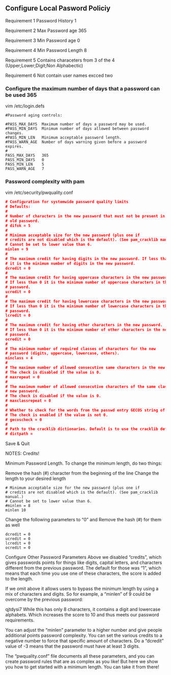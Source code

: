 ## Configure Local Pasword Policiy 

Requirement 1 Password History 1

Requirement 2 Max Password age 365

Requirement 3 Min Password age 0

Requirement 4 Min Password Length 8

Requirement 5 Contains characeters from 3 of the 4 (Upper;Lower;Digit;Non Alphabectic)

Requirement 6 Not contain user names excced two


### Configure the maximum number of days that a password can be used 365

vim /etc/login.defs
```
#Password aging controls:

#PASS_MAX_DAYS	Maximum number of days a password may be used.
#PASS_MIN_DAYS	Minimum number of days allowed between password changes.
#PASS_MIN_LEN	Minimum acceptable password length.
#PASS_WARN_AGE	Number of days warning given before a password expires.
#
PASS_MAX_DAYS	365
PASS_MIN_DAYS	0
PASS_MIN_LEN	5
PASS_WARN_AGE	7
```

### Password complexity with pam

vim /etc/security/pwquality.conf

```json
# Configuration for systemwide password quality limits
# Defaults:
#
# Number of characters in the new password that must not be present in the
# old password.
# difok = 5
#
# Minimum acceptable size for the new password (plus one if
# credits are not disabled which is the default). (See pam_cracklib manual.)
# Cannot be set to lower value than 6.
minlen = 9
#
# The maximum credit for having digits in the new password. If less than 0
# it is the minimum number of digits in the new password.
dcredit = 0
#
# The maximum credit for having uppercase characters in the new password.
# If less than 0 it is the minimum number of uppercase characters in the new
# password.
ucredit = 0
#
# The maximum credit for having lowercase characters in the new password.
# If less than 0 it is the minimum number of lowercase characters in the new
# password.
lcredit = 0
#
# The maximum credit for having other characters in the new password.
# If less than 0 it is the minimum number of other characters in the new
# password.
ocredit = 0
#
# The minimum number of required classes of characters for the new
# password (digits, uppercase, lowercase, others).
minclass = 4
#
# The maximum number of allowed consecutive same characters in the new password.
# The check is disabled if the value is 0.
# maxrepeat = 0
#
# The maximum number of allowed consecutive characters of the same class in the
# new password.
# The check is disabled if the value is 0.
# maxclassrepeat = 0
#
# Whether to check for the words from the passwd entry GECOS string of the user.
# The check is enabled if the value is not 0.
# gecoscheck = 0
#
# Path to the cracklib dictionaries. Default is to use the cracklib default.
# dictpath =
```

Save & Quit

NOTES: Credits!

Minimum Password Length.
To change the minimum length, do two things:

Remove the hash (#) character from the beginning of the line
Change the length to your desired length
```
# Minimum acceptable size for the new password (plus one if
# credits are not disabled which is the default). (See pam_cracklib manual.)
# Cannot be set to lower value than 6.
#minlen = 8
minlen 10
```

Change the following parameters to “0” and Remove the hash (#) for them as well
```
dcredit = 0
ucredit = 0
lcredit = 0
ocredit = 0
```

Configure Other Password Parameters
Above we disabled “credits”, which gives passwords points for things like digits, capital letters, and characters different from the previous password. The default for those was “1”, which means that each time you use one of these characters, the score is added to the length.

If we omit above it allows users to bypass the minimum length by using a mix of characters and digits. So for example, a “minlen” of 9 could be overcome by the previous password:

qjtdysi7
While this has only 8 characters, it contains a digit and lowercase alphabets. Which increases the score to 10 and thus meets our password requirements.

You can adjust the “minlen” parameter to a higher number and give people additional points password complexity. You can set the various credits to a negative number to force that specific amount of characters. Do a “dcredit” value of -3 means that the password must have at least 3 digits.

The “pwquality.conf” file documents all these parameters, and you can create password rules that are as complex as you like! But here we show you how to get started with a minimum length. You can take it from there!


